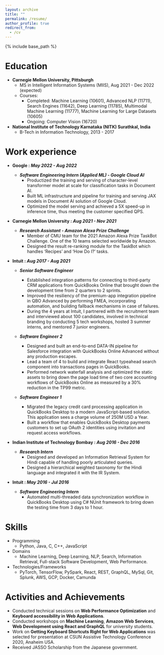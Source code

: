 ```yaml
---
layout: archive
title: ""
permalink: /resume/
author_profile: true
redirect_from:
  - /cv
---
```


{% include base_path %}

Education
======
* **Carnegie Mellon University, Pittsburgh** 
  * MS in Intelligent Information Systems (MIIS), Aug 2021 - Dec 2022 (expected)
  * Courses:
    * Completed: Machine Learning (10601), Advanced NLP (11711), Search Engines (11642), Deep Learning (11785), Multimodal Machine Learning (11777), Machine Learning for Large Datasets (10605) 
    * Ongoing: Computer Vision (16720)
* **National Institute of Technology Karnataka (NITK) Surathkal, India**
  * B-Tech in Information Technology, 2013 - 2017

Work experience
======
* **Google : _May 2022 - Aug 2022_**
  * _**Software Engineering Intern (Applied ML) - Google Cloud AI**_
    * Productized the training and serving of character-level transformer model at scale for classification tasks in Document AI.
    * Built ML infrastructure and pipeline for training and serving JAX models in Document AI solution of Google Cloud.
    * Optimized the model serving and achieved a 5X speed-up in inference time, thus meeting the customer specified QPS.

* **Carnegie Mellon University : _Aug 2021 - Nov 2021_**
  * _**Research Assistant - Amazon Alexa Prize Challenge**_
    * Member of CMU team for the 2021 Amazon Alexa Prize TaskBot Challenge. One of the 10 teams selected worldwide by Amazon.
    * Designed the result re-ranking module for the TaskBot which handles ‘Recipes’ and ‘How Do I?’ tasks.

* **Intuit : _Aug 2017 - Aug 2021_**
  * _**Senior Software Engineer**_
    * Established integration patterns for connecting to third-party CRM applications from QuickBooks Online that brought down the development time from 2 quarters to 2 sprints.
    * Improved the resiliency of the premium-app integration pipeline in QBO Advanced by performing FMEA, incorporating automation, and building fallback mechanisms in case of failures.
    * During the 4 years at Intuit, I partnered with the recruitment team and interviewed about 100 candidates, involved in technical branding by conducting 5 tech workshops, hosted 3 summer interns, and mentored 7 junior engineers.
    
  * _**Software Engineer 2**_
    * Designed and built an end-to-end DATA-IN pipeline for Salesforce integration with QuickBooks Online Advanced without any production escapes.
    * Lead a team of 4 to build and integrate React typeahead search component into transactions pages in QuickBooks.
    * Performed network waterfall analysis and optimized the static assets to bring down the page load time of two core accounting workflows of QuickBooks Online as measured by a 30% reduction in the TP99 metric.
    
  * _**Software Engineer 1**_
    * Migrated the legacy credit card processing application in QuickBooks Desktop to a modern JavaScript-based solution. This application sees a charge volume of 250M USD a Year.
    * Built a workflow that enables QuickBooks Desktop payments customers to set up OAuth 2 identities using invitation and request access workflows.

* **Indian Institute of Technology Bombay : _Aug 2016 - Dec 2016_**
  * _**Research Intern**_
    * Designed and developed an Information Retrieval System for Hindi capable of handling poorly articulated queries.
    * Designed a hierarchical weighted taxonomy for the Hindi language and integrated it with the IR System.
  
* **Intuit : _May 2016 - Jul 2016_**
  * _**Software Engineering Intern**_
    * Automated multi-threaded data synchronization workflow in QuickBooks Desktop using C# NUnit framework to bring down the testing time from 3 days to 1 hour.

Skills
======
* Programming
  * Python, Java, C, C++, JavaScript
* Domains
  * Machine Learning, Deep Learning, NLP, Search, Information Retrieval, Full-stack Software Development, Web Performance.
* Technologies/Frameworks
  * PyTorch, TensorFlow, PySpark, React, REST, GraphQL, MySql, Git, Splunk, AWS, GCP, Docker, Camunda

Activities and Achievements
======
* Conducted technical sessions on **Web Performance Optimization** and **Keyboard accessibility in Web Applications**.
* Conducted workshops on **Machine Learning**, **Amazon Web Services**, **Web Development using React and GraphQL** for university students.
* Work on **Getting Keyboard Shortcuts Right for Web Applications** was selected for presentation at CSUN Assistive Technology Conference 2020, Anaheim USA.
* Received JASSO Scholarship from the Japanese government.